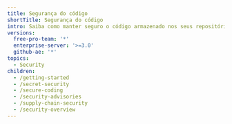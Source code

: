 ```yaml
---
title: Segurança do código
shortTitle: Segurança do código
intro: Saiba como manter seguro o código armazenado nos seus repositórios.
versions:
  free-pro-team: '*'
  enterprise-server: '>=3.0'
  github-ae: '*'
topics:
  - Security
children:
  - /getting-started
  - /secret-security
  - /secure-coding
  - /security-advisories
  - /supply-chain-security
  - /security-overview
---
```


